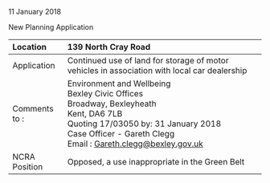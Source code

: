 11 January 2018

New Planning Application

| Location          | 139 North Cray Road                                                                                                                                                                                                                                 |
| :---------------- | :-------------------------------------------------------------------------------------------------------------------------------------------------------------------------------------------------------------------------------------------------- |
| Application       | Continued use of land for storage of motor vehicles in association with local car dealership                                                                                                                                                        |
| Comments <br>to : | Environment and Wellbeing <br>Bexley Civic Offices <br>Broadway, Bexleyheath <br>Kent, DA6 7LB <br>Quoting 17/03050 by: 31 January 2018 <br>Case Officer - Gareth Clegg <br>Email : [Gareth.clegg@bexley.gov.uk](mailto:Gareth.clegg@bexley.gov.uk) |
| NCRA Position     | Opposed, a use inappropriate in the Green Belt                                                                                                                                                                                                      |
